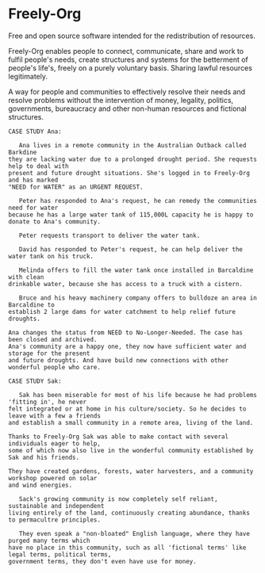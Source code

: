 # Freely-Org

Free and open source software intended for the redistribution of resources.

Freely-Org enables people to connect, communicate, share and work to fulfil people's needs,
create structures and systems for the betterment of people's life's, freely on a purely
voluntary basis. Sharing lawful resources legitimately.

A way for people and communities to effectively resolve their needs and resolve problems
without the intervention of money, legality, politics, governments, bureaucracy and other
non-human resources and fictional structures.


`CASE STUDY Ana:`

```
   Ana lives in a remote community in the Australian Outback called Barkdine
they are lacking water due to a prolonged drought period. She requests help to deal with
present and future drought situations. She's logged in to Freely-Org and has marked
"NEED for WATER" as an URGENT REQUEST.

   Peter has responded to Ana's request, he can remedy the communities need for water
because he has a large water tank of 115,000L capacity he is happy to donate to Ana's community.

   Peter requests transport to deliver the water tank.

   David has responded to Peter's request, he can help deliver the water tank on his truck.

   Melinda offers to fill the water tank once installed in Barcaldine with clean
drinkable water, because she has access to a truck with a cistern.

   Bruce and his heavy machinery company offers to bulldoze an area in Barcaldine to
establish 2 large dams for water catchment to help relief future droughts.

Ana changes the status from NEED to No-Longer-Needed. The case has been closed and archived.
Ana's community are a happy one, they now have sufficient water and storage for the present
and future droughts. And have build new connections with other wonderful people who care.
```


`CASE STUDY Sak:`

```
   Sak has been miserable for most of his life because he had problems 'fitting in', he never
felt integrated or at home in his culture/society. So he decides to leave with a few a friends
and establish a small community in a remote area, living of the land. 

Thanks to Freely-Org Sak was able to make contact with several individuals eager to help, 
some of which now also live in the wonderful community established by Sak and his friends. 

They have created gardens, forests, water harvesters, and a community workshop powered on solar 
and wind energies.

   Sack's growing community is now completely self reliant, sustainable and independent
living entirely of the land, continuously creating abundance, thanks to permacultre principles.

   They even speak a "non-bloated" English language, where they have purged many terms which
have no place in this community, such as all 'fictional terms' like legal terms, political terms,
government terms, they don't even have use for money.
```
